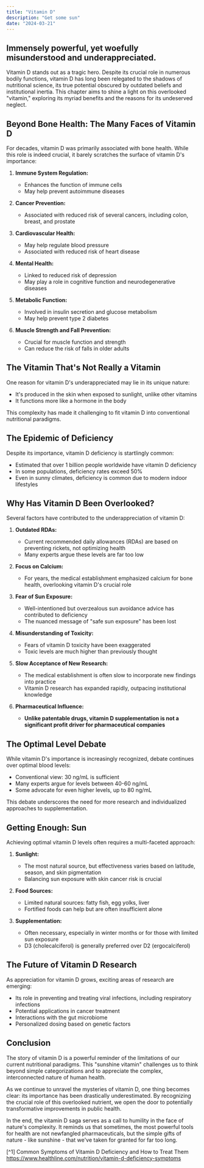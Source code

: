 ```yaml
---
title: "Vitamin D"
description: "Get some sun"
date: "2024-03-21"
---
```


## Immensely powerful, yet woefully misunderstood and underappreciated.

Vitamin D stands out as a tragic hero. Despite its crucial role in numerous bodily functions, vitamin D has long been relegated to the shadows of nutritional science, its true potential obscured by outdated beliefs and institutional inertia. This chapter aims to shine a light on this overlooked "vitamin," exploring its myriad benefits and the reasons for its undeserved neglect.

## Beyond Bone Health: The Many Faces of Vitamin D

For decades, vitamin D was primarily associated with bone health. While this role is indeed crucial, it barely scratches the surface of vitamin D's importance:

1. **Immune System Regulation:**
   - Enhances the function of immune cells
   - May help prevent autoimmune diseases

2. **Cancer Prevention:**
   - Associated with reduced risk of several cancers, including colon, breast, and prostate

3. **Cardiovascular Health:**
   - May help regulate blood pressure
   - Associated with reduced risk of heart disease

4. **Mental Health:**
   - Linked to reduced risk of depression
   - May play a role in cognitive function and neurodegenerative diseases

5. **Metabolic Function:**
   - Involved in insulin secretion and glucose metabolism
   - May help prevent type 2 diabetes

6. **Muscle Strength and Fall Prevention:**
   - Crucial for muscle function and strength
   - Can reduce the risk of falls in older adults

## The Vitamin That's Not Really a Vitamin

One reason for vitamin D's underappreciated may lie in its unique nature:

- It's produced in the skin when exposed to sunlight, unlike other vitamins
- It functions more like a hormone in the body

This complexity has made it challenging to fit vitamin D into conventional nutritional paradigms.

## The Epidemic of Deficiency

Despite its importance, vitamin D deficiency is startlingly common:

- Estimated that over 1 billion people worldwide have vitamin D deficiency
- In some populations, deficiency rates exceed 50%
- Even in sunny climates, deficiency is common due to modern indoor lifestyles

## Why Has Vitamin D Been Overlooked?

Several factors have contributed to the underappreciation of vitamin D:

1. **Outdated RDAs:**
   - Current recommended daily allowances (RDAs) are based on preventing rickets, not optimizing health
   - Many experts argue these levels are far too low

2. **Focus on Calcium:**
   - For years, the medical establishment emphasized calcium for bone health, overlooking vitamin D's crucial role

3. **Fear of Sun Exposure:**
   - Well-intentioned but overzealous sun avoidance advice has contributed to deficiency
   - The nuanced message of "safe sun exposure" has been lost

4. **Misunderstanding of Toxicity:**
   - Fears of vitamin D toxicity have been exaggerated
   - Toxic levels are much higher than previously thought

5. **Slow Acceptance of New Research:**
   - The medical establishment is often slow to incorporate new findings into practice
   - Vitamin D research has expanded rapidly, outpacing institutional knowledge

6. **Pharmaceutical Influence:**
   - **Unlike patentable drugs, vitamin D supplementation is not a significant profit driver for pharmaceutical companies**

## The Optimal Level Debate

While vitamin D's importance is increasingly recognized, debate continues over optimal blood levels:

- Conventional view: 30 ng/mL is sufficient
- Many experts argue for levels between 40-60 ng/mL
- Some advocate for even higher levels, up to 80 ng/mL

This debate underscores the need for more research and individualized approaches to supplementation.

## Getting Enough: Sun

Achieving optimal vitamin D levels often requires a multi-faceted approach:

1. **Sunlight:**
   - The most natural source, but effectiveness varies based on latitude, season, and skin pigmentation
   - Balancing sun exposure with skin cancer risk is crucial

2. **Food Sources:**
   - Limited natural sources: fatty fish, egg yolks, liver
   - Fortified foods can help but are often insufficient alone

3. **Supplementation:**
   - Often necessary, especially in winter months or for those with limited sun exposure
   - D3 (cholecalciferol) is generally preferred over D2 (ergocalciferol)

## The Future of Vitamin D Research

As appreciation for vitamin D grows, exciting areas of research are emerging:

- Its role in preventing and treating viral infections, including respiratory infections
- Potential applications in cancer treatment
- Interactions with the gut microbiome
- Personalized dosing based on genetic factors

## Conclusion

The story of vitamin D is a powerful reminder of the limitations of our current nutritional paradigms. This "sunshine vitamin" challenges us to think beyond simple categorizations and to appreciate the complex, interconnected nature of human health.

As we continue to unravel the mysteries of vitamin D, one thing becomes clear: its importance has been drastically underestimated. By recognizing the crucial role of this overlooked nutrient, we open the door to potentially transformative improvements in public health.

In the end, the vitamin D saga serves as a call to humility in the face of nature's complexity. It reminds us that sometimes, the most powerful tools for health are not newfangled pharmaceuticals, but the simple gifts of nature - like sunshine - that we've taken for granted for far too long.


[^1] Common Symptoms of Vitamin D Deficiency and How to Treat Them https://www.healthline.com/nutrition/vitamin-d-deficiency-symptoms